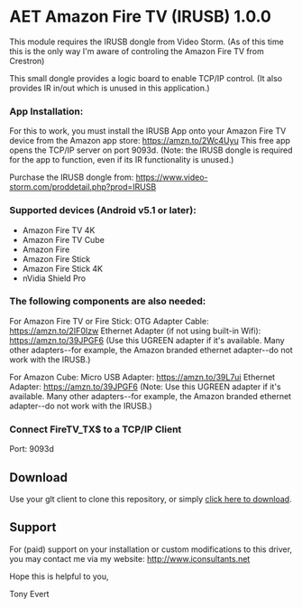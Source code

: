 # AET Amazon Fire TV (IRUSB) 1.0.0

This module requires the IRUSB dongle from Video Storm. 
(As of this time this is the only way I'm aware of controling the Amazon Fire TV from Crestron)

This small dongle provides a logic board to enable TCP/IP control. (It also provides IR in/out which is unused in this application.) 

### App Installation:
For this to work, you must install the IRUSB App onto your Amazon Fire TV device from the Amazon app store: https://amzn.to/2Wc4Uyu 
This free app opens the TCP/IP server on port 9093d. (Note: the IRUSB dongle is required for the app to function, even if its IR functionality is unused.)

Purchase the IRUSB dongle from:
https://www.video-storm.com/proddetail.php?prod=IRUSB

### Supported devices (Android v5.1 or later):
- Amazon Fire TV 4K
- Amazon Fire TV Cube
- Amazon Fire
- Amazon Fire Stick
- Amazon Fire Stick 4K
- nVidia Shield Pro

### The following components are also needed:
  For Amazon Fire TV or Fire Stick:
    OTG Adapter Cable: https://amzn.to/2IF0Izw
    Ethernet Adapter (if not using built-in Wifi): https://amzn.to/39JPGF6 
	  (Use this UGREEN adapter if it's available. Many other adapters--for example, the Amazon branded ethernet adapter--do not work with the IRUSB.)

  For Amazon Cube:
    Micro USB Adapter: https://amzn.to/39L7ui
    Ethernet Adapter: https://amzn.to/39JPGF6 
	  (Note: Use this UGREEN adapter if it's available. Many other adapters--for example, the Amazon branded ethernet adapter--do not work with the IRUSB.)

### Connect FireTV_TX$ to a TCP/IP Client
  Port: 9093d

## Download
Use your glt client to clone this repository, or simply [click here to download](https://github.com/tony722/Crestron-AmazonFireTV-IRUSB/archive/master.zip).

## Support
For (paid) support on your installation or custom modifications to this driver, you may contact me via my website:
http://www.iconsultants.net

Hope this is helpful to you,

Tony Evert

